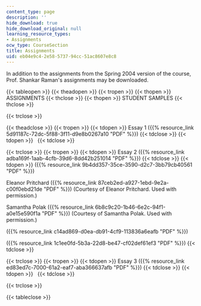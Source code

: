 ```yaml
---
content_type: page
description: ''
hide_download: true
hide_download_original: null
learning_resource_types:
- Assignments
ocw_type: CourseSection
title: Assignments
uid: eb04e9c4-2e58-5737-94cc-51ac8607e8c8
---
```


In addition to the assignments from the Spring 2004 version of the course, Prof. Shankar Raman's assignments may be downloaded.

{{< tableopen >}}
{{< theadopen >}}
{{< tropen >}}
{{< thopen >}}
ASSIGNMENTS
{{< thclose >}}
{{< thopen >}}
STUDENT SAMPLES
{{< thclose >}}

{{< trclose >}}

{{< theadclose >}}
{{< tropen >}}
{{< tdopen >}}
Essay 1 ({{% resource_link 5d91187c-72dc-5f88-3f11-d9e8b0267a10 "PDF" %}})
{{< tdclose >}}
{{< tdopen >}}
 
{{< tdclose >}}

{{< trclose >}}
{{< tropen >}}
{{< tdopen >}}
Essay 2 ({{% resource_link adba169f-1aab-4cfb-39d6-8dd42b251014 "PDF" %}})
{{< tdclose >}}
{{< tdopen >}}
({{% resource_link 9b4dd357-35ce-3590-d2c7-3bb79cb40561 "PDF" %}})  
  
Eleanor Pritchard ({{% resource_link 87ceb2ed-a927-1ebd-9e2a-c00f0ebd21de "PDF" %}}) (Courtesy of Eleanor Pritchard. Used with permission.)  
  
Samantha Polak ({{% resource_link 6b8c9c20-1b46-6e2c-94f1-a0e15e590f1a "PDF" %}}) (Courtesy of Samantha Polak. Used with permission.)  
  
({{% resource_link c14ad869-d0ea-db91-4cf9-113836a6eafb "PDF" %}})  
  
({{% resource_link 1c1ee0fd-5b3a-22d8-be47-cf02def61ef3 "PDF" %}})
{{< tdclose >}}

{{< trclose >}}
{{< tropen >}}
{{< tdopen >}}
Essay 3 ({{% resource_link ed83ed7c-7000-61a2-eaf7-aba366637afb "PDF" %}})
{{< tdclose >}}
{{< tdopen >}}
 
{{< tdclose >}}

{{< trclose >}}

{{< tableclose >}}